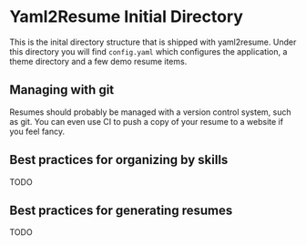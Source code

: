 # Yaml2Resume Initial Directory

This is the inital directory structure that is shipped with yaml2resume. Under this directory you will find `config.yaml` which configures the application, a theme directory and a few demo resume items.

## Managing with git

Resumes should probably be managed with a version control system, such as git. You can even use CI to push a copy of your resume to a website if you feel fancy.

## Best practices for organizing by skills

TODO

## Best practices for generating resumes

TODO
